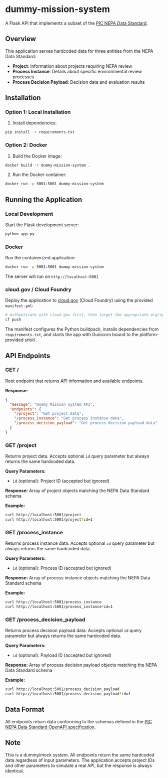 # dummy-mission-system

A Flask API that implements a subset of the [PIC NEPA Data Standard](https://github.com/GSA-TTS/pic-standards/blob/main/src/openapi/openapi.json).

## Overview

This application serves hardcoded data for three entities from the NEPA Data Standard:
- **Project**: Information about projects requiring NEPA review
- **Process Instance**: Details about specific environmental review processes
- **Process Decision Payload**: Decision data and evaluation results

## Installation

### Option 1: Local Installation

1. Install dependencies:
```bash
pip install -r requirements.txt
```

### Option 2: Docker

1. Build the Docker image:
```bash
docker build -t dummy-mission-system .
```

2. Run the Docker container:
```bash
docker run -p 5001:5001 dummy-mission-system
```

## Running the Application

### Local Development

Start the Flask development server:
```bash
python app.py
```

### Docker

Run the containerized application:
```bash
docker run -p 5001:5001 dummy-mission-system
```

The server will run on `http://localhost:5001`

### cloud.gov / Cloud Foundry

Deploy the application to [cloud.gov](https://cloud.gov/) (Cloud Foundry) using the provided `manifest.yml`:

```bash
# Authenticate with cloud.gov first, then target the appropriate org/space.
cf push
```

The manifest configures the Python buildpack, installs dependencies from `requirements.txt`, and starts the app with Gunicorn bound to the platform-provided `$PORT`.

## API Endpoints

### GET /
Root endpoint that returns API information and available endpoints.

**Response:**
```json
{
  "message": "Dummy Mission System API",
  "endpoints": {
    "/project": "Get project data",
    "/process_instance": "Get process instance data",
    "/process_decision_payload": "Get process decision payload data"
  }
}
```

### GET /project
Returns project data. Accepts optional `id` query parameter but always returns the same hardcoded data.

**Query Parameters:**
- `id` (optional): Project ID (accepted but ignored)

**Response:** Array of project objects matching the NEPA Data Standard schema

**Example:**
```bash
curl http://localhost:5001/project
curl http://localhost:5001/project?id=1
```

### GET /process_instance
Returns process instance data. Accepts optional `id` query parameter but always returns the same hardcoded data.

**Query Parameters:**
- `id` (optional): Process ID (accepted but ignored)

**Response:** Array of process instance objects matching the NEPA Data Standard schema

**Example:**
```bash
curl http://localhost:5001/process_instance
curl http://localhost:5001/process_instance?id=1
```

### GET /process_decision_payload
Returns process decision payload data. Accepts optional `id` query parameter but always returns the same hardcoded data.

**Query Parameters:**
- `id` (optional): Payload ID (accepted but ignored)

**Response:** Array of process decision payload objects matching the NEPA Data Standard schema

**Example:**
```bash
curl http://localhost:5001/process_decision_payload
curl http://localhost:5001/process_decision_payload?id=1
```

## Data Format

All endpoints return data conforming to the schemas defined in the [PIC NEPA Data Standard OpenAPI specification](https://github.com/GSA-TTS/pic-standards/blob/main/src/openapi/openapi.json).

## Note

This is a dummy/mock system. All endpoints return the same hardcoded data regardless of input parameters. The application accepts project IDs and other parameters to simulate a real API, but the response is always identical.